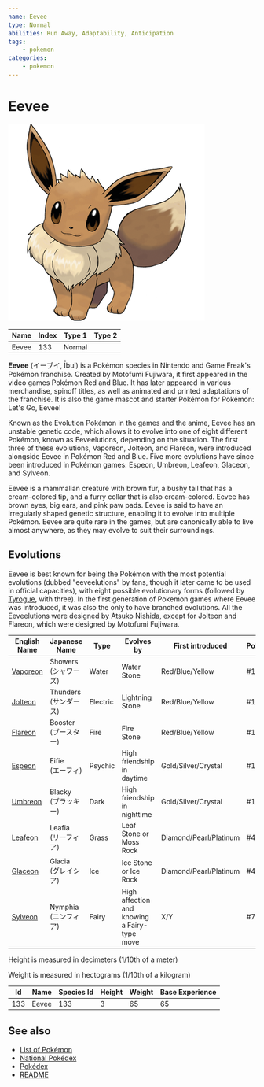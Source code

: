 ```yaml
---
name: Eevee
type: Normal
abilities: Run Away, Adaptability, Anticipation
tags:
    - pokemon
categories:
    - pokemon
---
```


# Eevee


![Eevee](images/133.png)

| **Name** | **Index** | **Type 1** | **Type 2** |
|----|----|----|----|
| Eevee | 133 | Normal  |  |

**Eevee** (&#x30a4;&#x30fc;&#x30d6;&#x30a4;, &#x012a;bui) is a Pok&#x00e9;mon species in Nintendo and Game Freak's Pok&#x00e9;mon franchise. Created by Motofumi Fujiwara, it first appeared in the video games Pok&#x00e9;mon Red and Blue. It has later appeared in various merchandise, spinoff titles, as well as animated and printed adaptations of the franchise. It is also the game mascot and starter Pok&#x00e9;mon for Pok&#x00e9;mon: Let's Go, Eevee!

Known as the Evolution Pok&#x00e9;mon in the games and the anime, Eevee has an unstable genetic code, which allows it to evolve into one of eight different Pok&#x00e9;mon, known as Eeveelutions, depending on the situation. The first three of these evolutions, Vaporeon, Jolteon, and Flareon, were introduced alongside Eevee in Pok&#x00e9;mon Red and Blue. Five more evolutions have since been introduced in Pok&#x00e9;mon games: Espeon, Umbreon, Leafeon, Glaceon, and Sylveon.

Eevee is a mammalian creature with brown fur, a bushy tail that has a cream-colored tip, and a furry collar that is also cream-colored. Eevee has brown eyes, big ears, and pink paw pads. Eevee is said to have an irregularly shaped genetic structure, enabling it to evolve into multiple Pok&#x00e9;mon. Eevee are quite rare in the games, but are canonically able to live almost anywhere, as they may evolve to suit their surroundings.

## Evolutions

Eevee is best known for being the Pok&#x00e9;mon with the most potential evolutions (dubbed "eeveelutions" by fans, though it later came to be used in official capacities), with eight possible evolutionary forms (followed by [Tyrogue](Tyrogue.md), with three). In the first generation of Pokemon games where Eevee was introduced, it was also the only to have branched evolutions. All the Eeveelutions were designed by Atsuko Nishida, except for Jolteon and Flareon, which were designed by Motofumi Fujiwara.

| **English Name** | **Japanese Name** | **Type** | **Evolves by** | **First introduced** | **Pok&#x00e9;dex** | **Category** |
|------------------|-------------------|----------|----------------|----------------------|----------------------|--------------|
|[Vaporeon](Vaporeon.md) |Showers<br>(&#x30b7;&#x30e3;&#x30ef;&#x30fc;&#x30ba;) |Water |Water Stone |Red/Blue/Yellow |#134 |Bubble Jet Pok&#x00e9;mon |
|[Jolteon](Jolteon.md) |Thunders<br>(&#x30b5;&#x30f3;&#x30c0;&#x30fc;&#x30b9;) |Electric |Lightning Stone |Red/Blue/Yellow |#135 |Lightning Pok&#x00e9;mon |
|[Flareon](Flareon.md) |Booster<br>(&#x30d6;&#x30fc;&#x30b9;&#x30bf;&#x30fc;) |Fire |Fire Stone |Red/Blue/Yellow |#136 |Flame Pok&#x00e9;mon |
|[Espeon](Espeon.md) |Eifie<br>(&#x30a8;&#x30fc;&#x30d5;&#x30a3;) |Psychic |High friendship in daytime |Gold/Silver/Crystal |#196 |Sun Pok&#x00e9;mon |
|[Umbreon](Umbreon.md) |Blacky<br>(&#x30d6;&#x30e9;&#x30c3;&#x30ad;&#x30fc;) |Dark |High friendship in nighttime |Gold/Silver/Crystal |#197 |Moonlight Pok&#x00e9;mon |
|[Leafeon](Leafeon.md) |Leafia<br>(&#x30ea;&#x30fc;&#x30d5;&#x30a3;&#x30a2;) |Grass |Leaf Stone or Moss Rock |Diamond/Pearl/Platinum |#470 |Verdant Pok&#x00e9;mon |
|[Glaceon](Glaceon.md) |Glacia<br>(&#x30b0;&#x30ec;&#x30a4;&#x30b7;&#x30a2;) |Ice |Ice Stone or Ice Rock |Diamond/Pearl/Platinum |#471 |Fresh Snow Pok&#x00e9;mon |
|[Sylveon](Sylveon.md) |Nymphia<br>(&#x30cb;&#x30f3;&#x30d5;&#x30a3;&#x30a2;) |Fairy |High affection and knowing a Fairy-type move |X/Y |#700 |Intertwining Pok&#x00e9;mon |

Height is measured in decimeters (1/10th of a meter)

Weight is measured in hectograms (1/10th of a kilogram)

| **Id** | **Name** | **Species Id** | **Height** | **Weight** | **Base Experience** |
|--------|----------|----------------|------------|------------|---------------------|
| 133 | Eevee | 133 | 3 | 65 | 65 |


## See also

- [List of Pokémon](../pokemon.md)
- [National Pokédex](../national_pokedex.md)
- [Pokédex](../pokedex.md)
- [README](../README.md)

